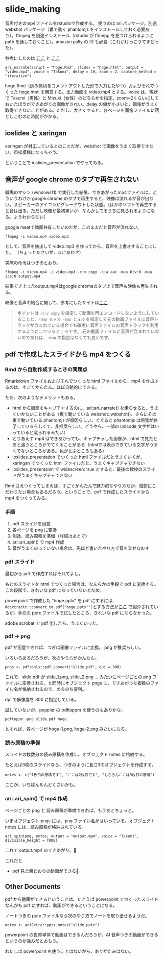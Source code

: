 # slide_making


音声付きのmp4ファイルをrstudioで作成する。
使うのは ari パッケージ。別途 webshot パッケージ（裏で動く phantomjs をインストールしておく必要あり）。ffmpeg を別途インストール（rstudio が ffmepg を見つけられるように path を通しておくこと）。amazon polly の ID も必要（これがけっこうてまどった）。

参考にしたのは
[ここ](https://qiita.com/kazutan/items/3b7db5cc572057e551ed)
と
[ここ](https://johnmuschelli.com/ari_paper/)

```
ari_narrate(script = "hoge.Rmd", slides = "hoge.html", output = "video.mp4", voice = "Takumi", delay = 10, zoom = 2, capture_method = "iterative")
```

hoge.Rmd（読み原稿をコメントアウトした形で入力したやつ）およびそれでつくった hoge.html を用意する。出力動画を video.mp4 とする。voice は、現状で Takumi（男性）と Mizuki（女性）のどちらかを指定。zoom=2くらいにしておいたほうができあがりの画像がきれい。delay の値が小さいと、画像がうまく取得できないことがある。ただし、大きくすると、各ページを画像ファイルに落としこむのに時間がかかる。


## ioslides と xaringan

xaringan が対応しているとのことだが、webshot で画像をうまく取得できない。市松模様になっちゃう。

ということで ioslides_presentation でやってみる。

## 音声が google chrome のタブで再生されない

職場のマシン (windows11) で実行した結果、できあがったmp4ファイルは、どういうわけか google chrome のタブで再生すると、映像は流れるが音が出ない。スピーカーのアイコンがグレーアウトした状態。（ほかのソフトで再生すると音は出る。ただし映像が最初黒いが、なんかしてるうちに見られるようになる。ようわからない）

google meetで動画共有したいのだが、このままだと音声が流れない。

```
ffmpeg -i video.mp4 video.mp3
```
として、音声を抽出して video.mp3 を作ってから、音声を上書きすることにした。
（ちょっとださいが、まにあわせ）

実際の命令はつぎのとおり。

```
ffmpeg -i video.mp4 -i video.mp3 -c:v copy -c:a aac -map 0:v:0 -map 1:a:0 output.mp4
```

結果でき上ったoutput.mp4はgoogle chromeのタブ上で音声も映像も再生される。

映像と音声の結合に関して、参考にしたサイトは[ここ](https://qiita.com/niusounds/items/f69a4438f52fbf81f0bd)

> ポイントは `-c:v copy` を指定して動画を再エンコードしないようにしていることと、`-map 0:v:0 -map 1:a:0` を指定して元の動画ファイルに音声トラックが含まれている場合でも確実に音声ファイルの音声トラックを利用するようにしているところです。
元の動画ファイルに音声が含まれていないのであれば、`-map` の指定はなくても良いです。

## pdf で作成したスライドから mp4 をつくる

### Rmd から自動作成するときの問題点

Rmarkdown ファイルおよびそれでつくった html ファイルから、mp4 を作成するのは、すごくかんたん。ほぼ自動的にできる。

ただ、次のようなデメリットもある。

- html から画面をキャプチャするのに、ari::ari_narrate() を走らせると、うまくいかないことがある（裏で動いている webshot::webshot()、さらにその裏で動いている phantomjs が原因らしい。ぐぐると phantomjs は開発が終了しているらしくて、非推奨らしい。どうやら、一部の unicode 文字がはいっていると蹴られるみたい）
- とりあえず mp4 はできあがっても、キャプチャした画像が、html で見たときと違うところがでてくることがある（htmlでは表示できている文字がうまくでないところがある。色がとぶところもある）
- ioslides_presentation でつくった html ファイルだとうまくいくが、xaringan でつくった html ファイルだと、うまくキャプチャできない
- ioslides_presentaion で widescreen: true とすると、最後の数枚のスライドがうまくキャプチャできない

Rmd さえつくってしまえば、すごくかんたんで魅力的なやり方だが、細部にこだわりたい場合もあるだろう。ということで、pdf で作成したスライドから mp4 をつくってみる。



### 手順


1. pdf スライドを用意
1. 各ページを png に変換
1. 別途、読み原稿を準備（詳細はあとで）
1. ari::ari_spin() で mp4 作成
1. 音がうまくのっていない場合は、先ほど書いたやり方で音を乗せなおす

### pdf スライド

最初から pdf で作成すればそれでよし。

もとのスライドを html でつくった場合は、なんらかの手段で pdf に変換する。
この段階で、きれいな pdf になっていないとだめ。

powerpoint で作成した "hoge.pptx" を pdf にするには、`docxtractr::convert_to_pdf("hoge.pptx"")`とする方法が[ここ](https://johnmuschelli.com/ari_paper/)
で紹介されているが、手元の pptx ファイルで試したところ、きれいな pdf にならなかった。

adobe acrobat で pdf 化したら、うまくいった。

### pdf $\longrightarrow$ png

pdf が用意できれば、つぎは画像ファイルに変換。
png が推奨らしい。

いろいろあるだろうが、次のやり方がかんたん。

```
pngs <- pdftools::pdf_convert("slide.pdf", dpi = 300)
```

これで、slide.pdf が slide_1.png, slide_2.png ... みたいにページごとの png ファイルに変換される。と同時にオブジェクト pngs に、できあがった複数のファイル名が格納されるので、のちのち便利。

dpi で解像度を 300 に指定している。

試していないが、poppler の pdftoppm を使うのもありかな。

```
pdftoppm -png slide.pdf hoge
```

とすれば、各ページが hoge-1.png, hoge-2.png みたいになる。

### 読み原稿の準備

スライドの枚数分の読み原稿を作成し、オブジェクト notes に格納する。

たとえば3枚のスライドなら、つぎのように長さ3のオブジェクトを作成する。

```
notes <- c("1枚目の原稿です", "ここは2枚目です", "もちろんここは3枚目の原稿")
```

ここが、いちばんめんどくさいかも。

### ari::ari_spin() で mp4 作成

ページごとの png と 読み原稿が準備できれば、もうあとちょっと。

いまオブジェクト  pngs には、png ファイル名がはいっている。オブジェクト notes には、読み原稿が格納されている。

```
ari_spin(png, notes, output = "output.mp4", voice = "Takumi", divisible_height = TRUE)
```

これで output.mp4 のできあがり。:clap:

これだと
- pdf 見た目どおりの動画ができる:rocket:

## Other Documents

pdf から動画ができるということは、たとえば powerpoint でつくったスライドなんかも pdf にすれば、動画ができるということになる。

ノートつきの pptx ファイルなら次のやり方でノートを取り出せるようだ。

```
notes <- ariExtra::pptx_notes("slide.pptx")
```

powerpoint の世界単体で動画はできるんだろうが、AI 音声つきの動画ができるというのが強みだとおもう。

わたしは powerpoint を使うことはないから、ありがたみはない。
